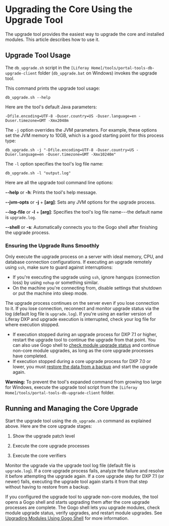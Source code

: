 # Upgrading the Core Using the Upgrade Tool

The upgrade tool provides the easiest way to upgrade the core and installed modules. This article describes how to use it.

## Upgrade Tool Usage

The `db_upgrade.sh` script in the  `[Liferay Home]/tools/portal-tools-db-upgrade-client` folder (`db_upgrade.bat` on Windows) invokes the upgrade tool.

This command prints the upgrade tool usage: 

    db_upgrade.sh --help
 
Here are the tool's default Java parameters:

    -Dfile.encoding=UTF-8 -Duser.country=US -Duser.language=en -Duser.timezone=GMT -Xmx2048m 

The `-j` option overrides the JVM parameters. For example, these options set the
JVM memory to 10GB, which is a good starting point for this process type:

    db_upgrade.sh -j "-Dfile.encoding=UTF-8 -Duser.country=US -Duser.language=en -Duser.timezone=GMT -Xmx10240m"

The `-l` option specifies the tool's log file name: 

    db_upgrade.sh -l "output.log"

Here are all the upgrade tool command line options:

**--help** or **-h**: Prints the tool's help message.

**--jvm-opts** or **-j** + **[arg]**: Sets any JVM options for the upgrade 
process.

**--log-file** or **-l** + **[arg]**: Specifies the tool's log file name---the 
default name is `upgrade.log`.

**--shell** or **-s**: Automatically connects you to the Gogo shell after
finishing the upgrade process.

### Ensuring the Upgrade Runs Smoothly

Only execute the upgrade process on a server with ideal memory, CPU, and database connection configurations. If executing an upgrade remotely using `ssh`, make sure to guard against interruptions: 
 
- If you're executing the upgrade using `ssh`, ignore hangups (connection loss) by using `nohup` or something similar. 
- On the machine you're connecting from, disable settings that shutdown or put the machine into sleep mode. 

The upgrade process continues on the server even if you lose connection to it. If you lose connection, reconnect and monitor upgrade status via the log (default log file is `upgrade.log`). If you're using an earlier version of Liferay DXP and upgrade execution is interrupted, check your log file for where execution stopped. 

- If execution stopped during an upgrade process for DXP 7.1 or higher, restart the upgrade tool to continue the upgrade from that point. You can also use Gogo shell to [check module upgrade status](./05-upgrading-modules-using-gogo-shell#checking-upgrade-status) and continue non-core module upgrades, as long as the core upgrade processes have completed.
- If execution stopped during a core upgrade process for DXP 7.0 or lower, you must [restore the data from a backup](/docs/7-2/deploy/-/knowledge_base/d/backing-up-a-liferay-installation) and start the upgrade again. 

**Warning:** To prevent the tool's expanded command from growing too large for Windows, execute the upgrade tool script from the `[Liferay Home]/tools/portal-tools-db-upgrade-client` folder.

## Running and Managing the Core Upgrade

Start the upgrade tool using the `db_upgrade.sh` command as explained above. Here are the core upgrade stages:

1. Show the upgrade patch level

2. Execute the core upgrade processes

3. Execute the core verifiers

Monitor the upgrade via the upgrade tool log file (default file is `upgrade.log`). If a core upgrade process fails, analyze the failure and resolve it before attempting the upgrade again. If a core upgrade step for DXP 7.1 (or newer) fails, executing the upgrade tool again starts it from that step without having to restore from a backup. 

If you configured the upgrade tool to upgrade non-core modules, the tool opens a Gogo shell and starts upgrading them after the core upgrade processes are complete. The Gogo shell lets you upgrade modules, check module upgrade status, verify upgrades, and restart module upgrades. See [Upgrading Modules Using Gogo Shell](./05-upgrading-modules-using-gogo-shell) for more information.
